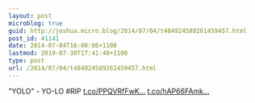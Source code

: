```yaml
---
layout: post
microblog: true
guid: http://joshua.micro.blog/2014/07/04/t484924589261459457.html
post_id: 41141
date: 2014-07-04T16:00:06+1100
lastmod: 2019-07-30T17:41:48+1100
type: post
url: /2014/07/04/t484924589261459457.html
---
```

"YOLO" - YO-LO #RIP [t.co/PPQVRfFwK...](http://t.co/PPQVRfFwKq) [t.co/hAP66FAmk...](http://t.co/hAP66FAmkb)
